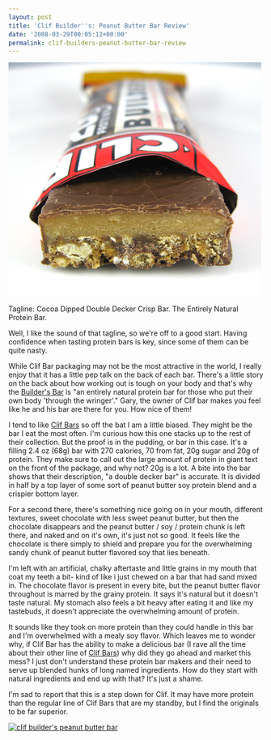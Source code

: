 ```yaml
---
layout: post
title: 'Clif Builder''s: Peanut Butter Bar Review'
date: '2008-03-29T00:05:12+00:00'
permalink: clif-builders-peanut-butter-bar-review
---
```

<a href="http://www.flickr.com/photos/kstar810/2370410070/"><img src='images/uploads/2008/03/clif_builders.jpg' alt='clif builders' /></a>

Tagline: Cocoa Dipped Double Decker Crisp Bar. The Entirely Natural Protein Bar. 

Well, I like the sound of that tagline, so we're off to a good start. Having confidence when tasting protein bars is key, since some of them can be quite nasty.

While Clif Bar packaging may not be the most attractive in the world, I really enjoy that it has a little pep talk on the back of each bar. There's a little story on the back about how working out is tough on your body and that's why the <a href="http://www.clifbar.com/food/products_builders/1230">Builder's Bar</a> is "an entirely natural protein bar for those who put their own body 'through the wringer'." Gary, the owner of Clif bar makes you feel like he and his bar are there for you. How nice of them!

I tend to like <a href="http://www.clifbar.com/">Clif Bars</a> so off the bat I am a little biased. They might be the bar I eat the most often. I'm curious how this one stacks up to the rest of their collection. But the proof is in the pudding, or bar in this case. It's a filling 2.4 oz (68g) bar with 270 calories, 70 from fat, 20g sugar and 20g of protein. They make sure to call out the large amount of protein in giant text on the front of the package, and why not? 20g is a lot. A bite into the bar shows that their description, "a double decker bar" is accurate. It is divided in half by a top layer of some sort of peanut butter soy protein blend and a crispier bottom layer. 

For a second there, there's something nice going on in your mouth, different textures, sweet chocolate with less sweet peanut butter, but then the chocolate disappears and the peanut butter / soy / protein chunk is left there, and naked and on it's own, it's just not so good. It feels like the chocolate is there simply to shield and prepare you for the overwhelming sandy chunk of peanut butter flavored soy that lies beneath.

I'm left with an artificial, chalky aftertaste and little grains in my mouth that coat my teeth a bit- kind of like i just chewed on a bar that had sand mixed in. The chocolate flavor is present in every bite, but the peanut butter flavor throughout is marred by the grainy protein. It says it's natural but it doesn't taste natural. My stomach also feels a bit heavy after eating it and like my tastebuds, it doesn't appreciate the overwhelming amount of protein.

It sounds like they took on more protein than they could handle in this bar and I'm overwhelmed with a mealy soy flavor. Which leaves me to wonder why, if Clif Bar has the ability to make a delicious bar (I rave all the time about their other line of <a href="http://www.clifbar.com/food/products_clif_bar/1201">Clif Bars</a>) why did they go ahead and market this mess? I just don't understand these protein bar makers and their need to serve up blended hunks of long named ingredients. How do they start with natural ingredients and end up with that? It's just a shame.

I'm sad to report that this is a step down for Clif. It may have more protein than the regular line of Clif Bars that are my standby, but I find the originals to be far superior.

<a href="http://www.flickr.com/photos/kstar810/2369576473/"><img src="http://farm4.static.flickr.com/3014/2369576473_40a48c6319.jpg?v=0" alt="clif builder's peanut butter bar" /></a>


